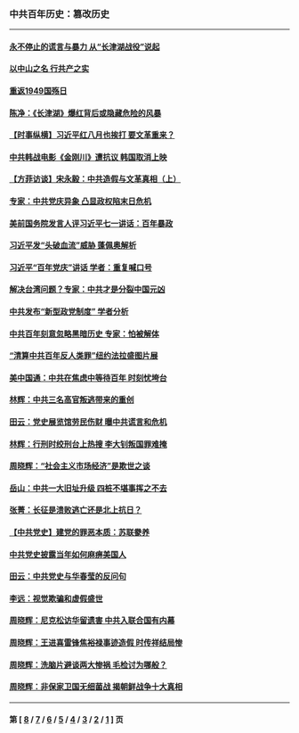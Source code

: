### 中共百年历史：篡改历史
---
#### [永不停止的谎言与暴力 从“长津湖战役”说起](../../pages/nf1176115/n13494094.md?12160430) 
#### [以中山之名 行共产之实](../../pages/nf1176115/n13346437.md?12160430) 
#### [重返1949国殇日](../../pages/nf1176115/n13346372.md?12160430) 
#### [陈净：《长津湖》爆红背后或隐藏危险的风暴](../../pages/nf1176115/n13314364.md?12160430) 
#### [【时事纵横】习近平红八月也挨打 要文革重来？](../../pages/nf1176115/n13231393.md?12160430) 
#### [中共韩战电影《金刚川》遭抗议 韩国取消上映](../../pages/nf1176115/n13219114.md?12160430) 
#### [【方菲访谈】宋永毅：中共造假与文革真相（上）](../../pages/nf1176115/n13200760.md?12160430) 
#### [专家：中共党庆异象 凸显政权陷末日危机](../../pages/nf1176115/n13067084.md?12160430) 
#### [美前国务院发言人评习近平七一讲话：百年暴政](../../pages/nf1176115/n13066986.md?12160430) 
#### [习近平发“头破血流”威胁 蓬佩奥解析](../../pages/nf1176115/n13063604.md?12160430) 
#### [习近平“百年党庆”讲话 学者：重复喊口号](../../pages/nf1176115/n13061411.md?12160430) 
#### [解决台湾问题？专家：中共才是分裂中国元凶](../../pages/nf1176115/n13060811.md?12160430) 
#### [中共发布“新型政党制度” 学者分析](../../pages/nf1176115/n13056354.md?12160430) 
#### [中共百年刻意忽略黑暗历史 专家：怕被解体](../../pages/nf1176115/n13056056.md?12160430) 
#### [“清算中共百年反人类罪”纽约法拉盛图片展](../../pages/nf1176115/n13052220.md?12160430) 
#### [美中国通：中共在焦虑中等待百年 时刻忧垮台](../../pages/nf1176115/n13048820.md?12160430) 
#### [林辉：中共三名高官叛逃带来的重创](../../pages/nf1176115/n13035206.md?12160430) 
#### [田云：党史展览馆劳民伤财 曝中共谎言和危机](../../pages/nf1176115/n13033900.md?12160430) 
#### [林辉：行刑时绞刑台上热搜 李大钊叛国罪难掩](../../pages/nf1176115/n13031965.md?12160430) 
#### [周晓辉：“社会主义市场经济”是欺世之谈](../../pages/nf1176115/n13024090.md?12160430) 
#### [岳山：中共一大旧址升级 四桩不堪事挥之不去](../../pages/nf1176115/n13021697.md?12160430) 
#### [张菁：长征是溃败逃亡还是北上抗日？](../../pages/nf1176115/n13020585.md?12160430) 
#### [【中共党史】建党的罪恶本质：苏联豢养](../../pages/nf1176115/n13011888.md?12160430) 
#### [中共党史披露当年如何麻痹美国人](../../pages/nf1176115/n12966400.md?12160430) 
#### [田云：中共党史与华春莹的反问句](../../pages/nf1176115/n12765178.md?12160430) 
#### [李远：视觉欺骗和虚假盛世](../../pages/nf1176115/n12993376.md?12160430) 
#### [周晓辉：尼克松访华留遗害 中共入联合国有内幕](../../pages/nf1176115/n12991422.md?12160430) 
#### [周晓辉：王进喜雷锋焦裕禄事迹造假 时传祥结局惨](../../pages/nf1176115/n12985497.md?12160430) 
#### [周晓辉：洗脑片避谈两大惨祸 毛检讨为哪般？](../../pages/nf1176115/n12971285.md?12160430) 
#### [周晓辉：非保家卫国无细菌战 揭朝鲜战争十大真相](../../pages/nf1176115/n12954161.md?12160430) 

---
#### 第 [ [8](./8.md?12160430) / [7](./7.md?12160430) / [6](./6.md?12160430) / [5](./5.md?12160430) / [4](./4.md?12160430) / [3](./3.md?12160430) / [2](./2.md?12160430) / [1](./1.md?12160430) ] 页
